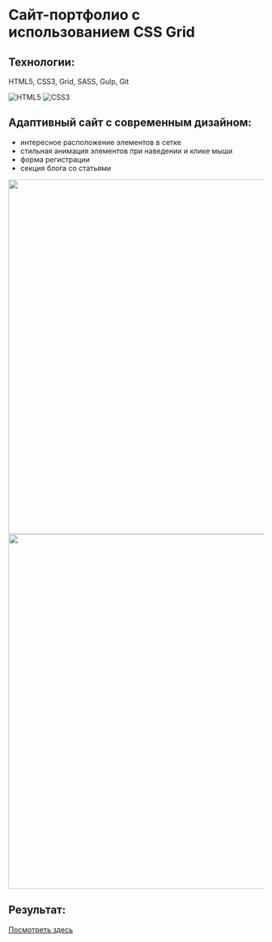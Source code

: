 # Сайт-портфолио с использованием CSS Grid

## Технологии: 
HTML5, CSS3, Grid, SASS, Gulp, Git

![HTML5](https://img.shields.io/badge/html5-%23E34F26.svg?style=for-the-badge&logo=html5&logoColor=white)
![CSS3](https://img.shields.io/badge/css3-%231572B6.svg?style=for-the-badge&logo=css3&logoColor=white)

## Адаптивный сайт с современным дизайном: 

* интересное расположение элементов в сетке 
* стильная анимация элементов при наведении и клике мыши
* форма регистрации
* секция блога со статьями

<img width="700" src="./app/img/screen1.png">
<img width="700" src="./app/img/screen3.png">

## Результат:

<a href="https://rasalila.github.io/css_grid_pages/">Посмотреть здесь</a>

